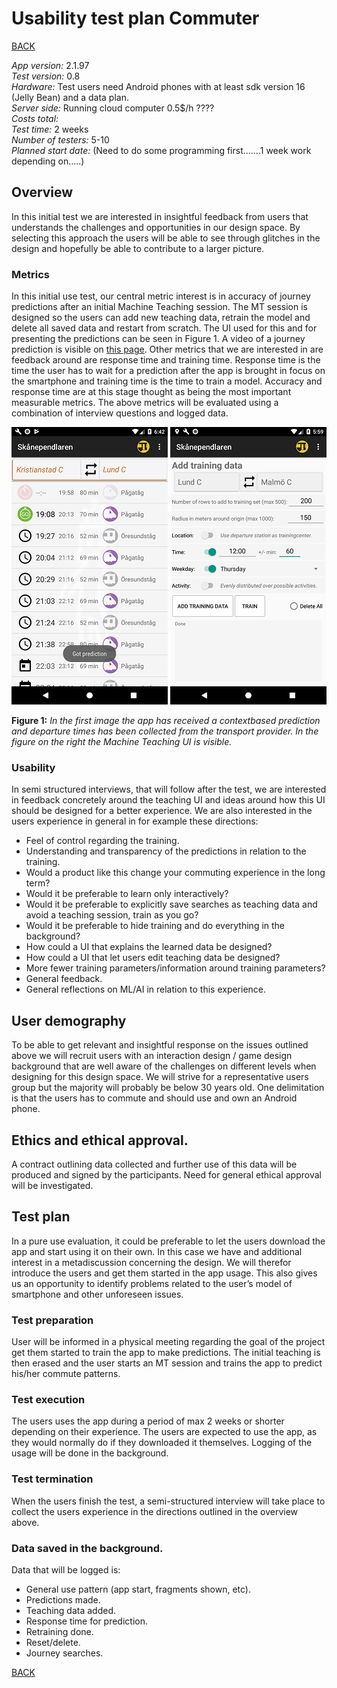 # Usability test plan Commuter

[BACK](../README.md)

*App version:* 2.1.97<br>
*Test version:* 0.8<br>
*Hardware:* Test users need Android phones with at least sdk version 16 (Jelly Bean) and a data plan.<br>
*Server side:* Running cloud computer 0.5$/h ????<br>
*Costs total:*<br>
*Test time:* 2 weeks<br>
*Number of testers:* 5-10<br>
*Planned start date:* (Need to do some programming first…….1 week work depending on…..)
## Overview
In this initial test we are interested in insightful feedback from users that understands the challenges and opportunities in our design space.  By selecting this approach the users will be able to see through glitches in the design and hopefully be able to contribute to a larger picture.
### Metrics
In this initial use test, our central metric interest is in accuracy of journey predictions after an initial Machine Teaching session. The MT session is designed so the users can add new teaching data, retrain the model and delete all saved data and restart from scratch. The UI used for this and for presenting the predictions can be seen in Figure 1. A video of a journey prediction is visible on [this page]( https://skanependlaren.firebaseapp.com/). Other metrics that we are interested in are feedback around are response time and training time. Response time is the time the user has to wait for a prediction after the app is brought in focus on the smartphone and training time is the time to train a model. Accuracy and response time are at this stage thought as being the most important measurable metrics. The above metrics will be evaluated using a combination of interview questions and logged data.

![Backend](../images/small_prediction.png)
![Backend](../images/trainingdata.png)

**Figure 1:** *In the first image the app has received a contextbased prediction and departure times has been collected from the transport provider. In the figure on the right the Machine Teaching UI is visible.*
### Usability
In semi structured interviews, that will follow after the test, we are interested in feedback concretely around the teaching UI and ideas around how this UI should be designed for a better experience. We are also interested in the users experience in general in for example these directions:
- Feel of control regarding the training.
- Understanding and transparency of the predictions in relation to the training.
- Would a product like this change your commuting experience in the long term?
- Would it be preferable to learn only interactively?
- Would it be preferable to explicitly save searches as teaching data and avoid a teaching session, train as you go?
- Would it be preferable to hide training and do everything in the background?
- How could a UI that explains the learned data be designed?
- How could a UI that let users edit teaching data be designed?
- More fewer training parameters/information around training parameters?
- General feedback.
- General reflections on ML/AI in relation to this experience.
## User demography
To be able to get relevant and insightful response on the issues outlined above we will recruit users with an interaction design / game design background that are well aware of the challenges on different levels when designing for this design space. We will strive for a representative users group but the majority will probably be below 30 years old.  One delimitation is that the users has to commute and should use and own an Android phone.
 ## Ethics and ethical approval.
A contract outlining data collected and further use of this data will be produced and signed by the participants. Need for general ethical approval will be investigated.
## Test plan
In a pure use evaluation, it could be preferable to let the users download the app and start using it on their own. In this case we have and additional interest in a metadiscussion concerning the design. We will therefor introduce the users and get them started in the app usage. This also gives us an opportunity to identify problems related to the user’s model of smartphone and other unforeseen issues.
### Test preparation
User will be informed in a physical meeting regarding the goal of the project get them started to train the app to make predictions. The initial teaching is then erased and the user starts an MT session and trains the app to predict his/her commute patterns.
### Test execution
The users uses the app during a period of max 2 weeks or shorter depending on their experience. The users are expected to use the app, as they would normally do if they downloaded it themselves. Logging of the usage will be done in the background.
### Test termination
When the users finish the test, a semi-structured interview will take place to collect the users experience in the directions outlined in the overview above.
### Data saved in the background.
Data that will be logged is:
-	General use pattern (app start, fragments shown, etc).
-	Predictions made.
-	Teaching data added.
-	Response time for prediction.
-	Retraining done.
-	Reset/delete.
-	Journey searches.

[BACK](../README.md)
